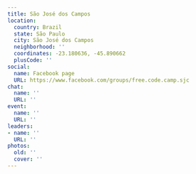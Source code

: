```yaml
---
title: São José dos Campos
location:
  country: Brazil
  state: São Paulo
  city: São José dos Campos
  neighborhood: ''
  coordinates: -23.180636, -45.890662
  plusCode: ''
social:
  name: Facebook page
  URL: https://www.facebook.com/groups/free.code.camp.sjc
chat:
  name: ''
  URL: ''
event:
  name: ''
  URL: ''
leaders:
- name: ''
  URL: ''
photos:
  old: ''
  cover: ''
---
```

